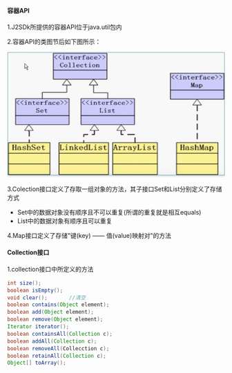 #### 容器API

1.J2SDk所提供的容器API位于java.util包内

2.容器API的类图节后如下图所示：

![](.容器_images/5896bd2b.png)

3.Colection接口定义了存取一组对象的方法，其子接口Set和List分别定义了存储方式
+ Set中的数据对象没有顺序且不可以重复(所谓的重复就是相互equals)
+ List中的数据对象有顺序且可以重复

4.Map接口定义了存储"键(key) —— 值(value)映射对"的方法

#### Collection接口

1.collection接口中所定义的方法

```java
int size();
boolean isEmpty();
void clear();       //清空
boolean contains(Object element);
boolean add(Object element);
boolean remove(Object element);
Iterator iterator();
boolean containsAll(Collection c);
boolean addAll(Collection c);
boolean removeAll(Collecction c);
boolean retainAll(Collection c);   
Object[] toArray();
```


